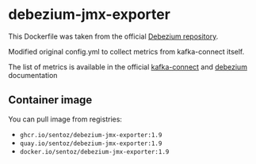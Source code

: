 # debezium-jmx-exporter

This Dockerfile was taken from the official
[Debezium repository](https://github.com/debezium/debezium-examples/tree/main/monitoring/debezium-jmx-exporter).

Modified original config.yml to collect metrics from kafka-connect itself.

The list of metrics is available in the official
[kafka-connect](https://docs.confluent.io/home/connect/self-managed/monitoring.html#using-jmx-to-monitor-kconnect)
and [debezium](https://debezium.io/documentation/reference/connectors/postgresql.html#postgresql-monitoring)
documentation

## Container image

You can pull image from registries:

* `ghcr.io/sentoz/debezium-jmx-exporter:1.9`
* `quay.io/sentoz/debezium-jmx-exporter:1.9`
* `docker.io/sentoz/debezium-jmx-exporter:1.9`

<!--
Title: Debezium JMX Exporter
Description: Dockerfile for build image with jmx exporter.
Author: sentoz
Keywords:
  debezium jmx exporter
  debezium prometheus exporter
  kafka connect jmx exporter
-->
